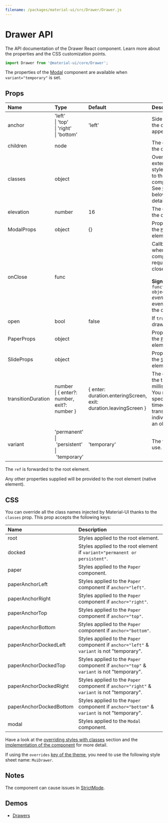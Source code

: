 ```yaml
---
filename: /packages/material-ui/src/Drawer/Drawer.js
---
```


<!--- This documentation is automatically generated, do not try to edit it. -->

# Drawer API

<p class="description">The API documentation of the Drawer React component. Learn more about the properties and the CSS customization points.</p>

```js
import Drawer from '@material-ui/core/Drawer';
```

The properties of the [Modal](/api/modal/) component are available
when `variant="temporary"` is set.

## Props

| Name | Type | Default | Description |
|:-----|:-----|:--------|:------------|
| <span class="prop-name">anchor</span> | <span class="prop-type">'left'<br>&#124;&nbsp;'top'<br>&#124;&nbsp;'right'<br>&#124;&nbsp;'bottom'</span> | <span class="prop-default">'left'</span> | Side from which the drawer will appear. |
| <span class="prop-name">children</span> | <span class="prop-type">node</span> |  | The contents of the drawer. |
| <span class="prop-name">classes</span> | <span class="prop-type">object</span> |  | Override or extend the styles applied to the component. See [CSS API](#css) below for more details. |
| <span class="prop-name">elevation</span> | <span class="prop-type">number</span> | <span class="prop-default">16</span> | The elevation of the drawer. |
| <span class="prop-name">ModalProps</span> | <span class="prop-type">object</span> | <span class="prop-default">{}</span> | Props applied to the [`Modal`](/api/modal/) element. |
| <span class="prop-name">onClose</span> | <span class="prop-type">func</span> |  | Callback fired when the component requests to be closed.<br><br>**Signature:**<br>`function(event: object) => void`<br>*event:* The event source of the callback |
| <span class="prop-name">open</span> | <span class="prop-type">bool</span> | <span class="prop-default">false</span> | If `true`, the drawer is open. |
| <span class="prop-name">PaperProps</span> | <span class="prop-type">object</span> |  | Props applied to the [`Paper`](/api/paper/) element. |
| <span class="prop-name">SlideProps</span> | <span class="prop-type">object</span> |  | Props applied to the [`Slide`](/api/slide/) element. |
| <span class="prop-name">transitionDuration</span> | <span class="prop-type">number<br>&#124;&nbsp;{ enter?: number, exit?: number }</span> | <span class="prop-default">{ enter: duration.enteringScreen, exit: duration.leavingScreen }</span> | The duration for the transition, in milliseconds. You may specify a single timeout for all transitions, or individually with an object. |
| <span class="prop-name">variant</span> | <span class="prop-type">'permanent'<br>&#124;&nbsp;'persistent'<br>&#124;&nbsp;'temporary'</span> | <span class="prop-default">'temporary'</span> | The variant to use. |

The `ref` is forwarded to the root element.

Any other properties supplied will be provided to the root element (native element).

## CSS

You can override all the class names injected by Material-UI thanks to the `classes` prop.
This prop accepts the following keys:


| Name | Description |
|:-----|:------------|
| <span class="prop-name">root</span> | Styles applied to the root element.
| <span class="prop-name">docked</span> | Styles applied to the root element if `variant="permanent or persistent"`.
| <span class="prop-name">paper</span> | Styles applied to the `Paper` component.
| <span class="prop-name">paperAnchorLeft</span> | Styles applied to the `Paper` component if `anchor="left"`.
| <span class="prop-name">paperAnchorRight</span> | Styles applied to the `Paper` component if `anchor="right"`.
| <span class="prop-name">paperAnchorTop</span> | Styles applied to the `Paper` component if `anchor="top"`.
| <span class="prop-name">paperAnchorBottom</span> | Styles applied to the `Paper` component if `anchor="bottom"`.
| <span class="prop-name">paperAnchorDockedLeft</span> | Styles applied to the `Paper` component if `anchor="left"` & `variant` is not "temporary".
| <span class="prop-name">paperAnchorDockedTop</span> | Styles applied to the `Paper` component if `anchor="top"` & `variant` is not "temporary".
| <span class="prop-name">paperAnchorDockedRight</span> | Styles applied to the `Paper` component if `anchor="right"` & `variant` is not "temporary".
| <span class="prop-name">paperAnchorDockedBottom</span> | Styles applied to the `Paper` component if `anchor="bottom"` & `variant` is not "temporary".
| <span class="prop-name">modal</span> | Styles applied to the `Modal` component.

Have a look at the [overriding styles with classes](/customization/components/#overriding-styles-with-classes) section
and the [implementation of the component](https://github.com/mui-org/material-ui/blob/master/packages/material-ui/src/Drawer/Drawer.js)
for more detail.

If using the `overrides` [key of the theme](/customization/themes/#css),
you need to use the following style sheet name: `MuiDrawer`.

## Notes

The component can cause issues in [StrictMode](https://reactjs.org/docs/strict-mode.html).

## Demos

- [Drawers](/components/drawers/)


